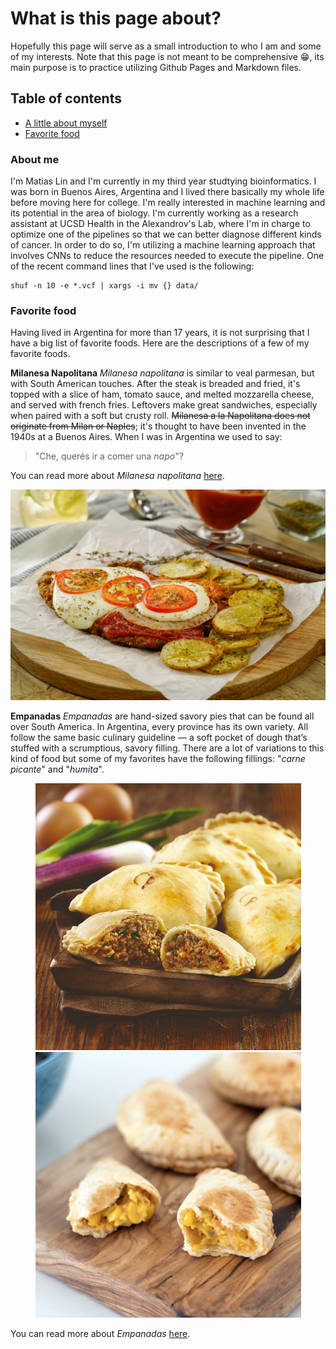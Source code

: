 # What is this page about?
Hopefully this page will serve as a small introduction to who I am and some of my interests. Note that this page is not meant to be comprehensive :grin:, its main purpose is to practice utilizing Github Pages and Markdown files. 

## Table of contents
- [A little about myself](#about-me)
- [Favorite food](#favorite-food)

### About me
I'm Matias Lin and I'm currently in my third year studtying bioinformatics. I was born in Buenos Aires, Argentina and I lived there basically my whole life before moving here for college. I'm really interested in machine learning and its potential in the area of biology. I'm currently working as a research assistant at UCSD Health in the Alexandrov's Lab, where I'm in charge to optimize one of the pipelines so that we can better diagnose different kinds of cancer. In order to do so, I'm utilizing a machine learning approach that involves CNNs to reduce the resources needed to execute the pipeline.
One of the recent command lines that I've used is the following:
```
shuf -n 10 -e *.vcf | xargs -i mv {} data/
```

### Favorite food
Having lived in Argentina for more than 17 years, it is not surprising that I have a big list of favorite foods. Here are the descriptions of a few of my favorite foods.

**Milanesa Napolitana**
*Milanesa napolitana* is similar to veal parmesan, but with South American touches. After the steak is breaded and fried, it's topped with a slice of ham, tomato sauce, and melted mozzarella cheese, and served with french fries. Leftovers make great sandwiches, especially when paired with a soft but crusty roll. ~~Milanesa a la Napolitana does not originate from Milan or Naples~~; it's thought to have been invented in the 1940s at a Buenos Aires. When I was in Argentina we used to say: 
> "Che, querés ir a comer una *napo*"?

You can read more about *Milanesa napolitana* [here](https://www.thespruceeats.com/milanesa-napolitana-argentinian-fried-steak-3029473?utm_source=emailshare&utm_medium=social&utm_campaign=shareurlbuttons).

<img src="./images/napo.jpg" width="1250">

**Empanadas**
*Empanadas* are hand-sized savory pies that can be found all over South America. In Argentina, every province has its own variety. All follow the same basic culinary guideline — a soft pocket of dough that’s stuffed with a scrumptious, savory filling. There are a lot of variations to this kind of food but some of my favorites have the following fillings: "*carne picante*" and "*humita*".

<p align="middle">
  <img src="./images/empanada_carne_picante.jpg" width="425">
  <img src="./images/empanada_humita.jpg" width="425">
</p>

You can read more about *Empanadas* [here](https://theculturetrip.com/south-america/argentina/articles/a-brief-history-of-the-empanada/).
